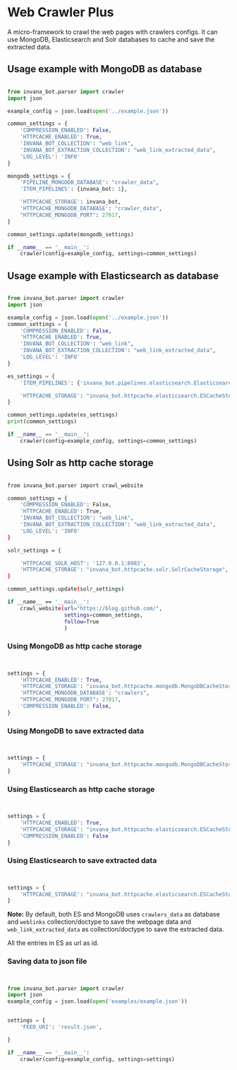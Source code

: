 # Web Crawler Plus


A micro-framework to crawl the web pages with crawlers configs. It can use MongoDB, Elasticsearch and Solr databases to 
cache and save the extracted data.


## Usage example with MongoDB as database

```python

from invana_bot.parser import crawler
import json

example_config = json.load(open('../example.json'))

common_settings = {
    'COMPRESSION_ENABLED': False,
    'HTTPCACHE_ENABLED': True,
    'INVANA_BOT_COLLECTION': "web_link",
    'INVANA_BOT_EXTRACTION_COLLECTION': "web_link_extracted_data",
    'LOG_LEVEL': 'INFO'
}

mongodb_settings = {
    'PIPELINE_MONGODB_DATABASE': "crawler_data",
    'ITEM_PIPELINES': {invana_bot: 1},

    'HTTPCACHE_STORAGE': invana_bot,
    'HTTPCACHE_MONGODB_DATABASE': "crawler_data",
    "HTTPCACHE_MONGODB_PORT": 27017,
}

common_settings.update(mongodb_settings)

if __name__ == '__main__':
    crawler(config=example_config, settings=common_settings)

```

## Usage example with Elasticsearch as database

```python

from invana_bot.parser import crawler
import json

example_config = json.load(open('../example.json'))
common_settings = {
    'COMPRESSION_ENABLED': False,
    'HTTPCACHE_ENABLED': True,
    'INVANA_BOT_COLLECTION': "web_link",
    'INVANA_BOT_EXTRACTION_COLLECTION': "web_link_extracted_data",
    'LOG_LEVEL': 'INFO'
}

es_settings = {
    'ITEM_PIPELINES': {'invana_bot.pipelines.elasticsearch.ElasticsearchPipeline': 1},

    'HTTPCACHE_STORAGE': "invana_bot.httpcache.elasticsearch.ESCacheStorage",
}

common_settings.update(es_settings)
print(common_settings)

if __name__ == '__main__':
    crawler(config=example_config, settings=common_settings)

```


## Using Solr as http cache storage

```bash

from invana_bot.parser import crawl_website

common_settings = {
    'COMPRESSION_ENABLED': False,
    'HTTPCACHE_ENABLED': True,
    'INVANA_BOT_COLLECTION': "web_link",
    'INVANA_BOT_EXTRACTION_COLLECTION': "web_link_extracted_data",
    'LOG_LEVEL': 'INFO'
}

solr_settings = {

    'HTTPCACHE_SOLR_HOST': '127.0.0.1:8983',
    'HTTPCACHE_STORAGE': "invana_bot.httpcache.solr.SolrCacheStorage",
}

common_settings.update(solr_settings)

if __name__ == '__main__':
    crawl_website(url="https://blog.github.com/",
                  settings=common_settings,
                  follow=True
                  )

```


### Using MongoDB as http cache storage


```python


settings = {
    'HTTPCACHE_ENABLED': True,
    'HTTPCACHE_STORAGE': "invana_bot.httpcache.mongodb.MongoDBCacheStorage",
    'HTTPCACHE_MONGODB_DATABASE': "crawlers",
    "HTTPCACHE_MONGODB_PORT": 27017,
    'COMPRESSION_ENABLED': False,
}


```

### Using MongoDB to save extracted data

```python


settings = {
    'HTTPCACHE_STORAGE': "invana_bot.httpcache.mongodb.MongoDBCacheStorage",
}

```


### Using Elasticsearch as http cache storage

```python


settings = {
    'HTTPCACHE_ENABLED': True,
    'HTTPCACHE_STORAGE': "invana_bot.httpcache.elasticsearch.ESCacheStorage",
    'COMPRESSION_ENABLED': False
}

```

### Using Elasticsearch to save extracted data

```python


settings = {
    'HTTPCACHE_STORAGE': "invana_bot.httpcache.elasticsearch.ESCacheStorage"
}

```

**Note:** By default, both ES and MongoDB uses `crawlers_data` as database and `weblinks` collection/doctype
to save the webpage data and `web_link_extracted_data` as collection/doctype to save the extracted data.

All the entries in ES as url as id.


### Saving data to json file
```python


from invana_bot.parser import crawler
import json
example_config = json.load(open('examples/example.json'))


settings = {
    'FEED_URI': 'result.json',

}

if __name__ == '__main__':
    crawler(config=example_config, settings=settings)


```


